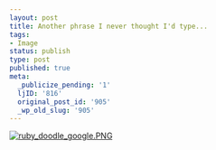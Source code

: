 ```yaml
---
layout: post
title: Another phrase I never thought I'd type...
tags:
- Image
status: publish
type: post
published: true
meta:
  _publicize_pending: '1'
  ljID: '816'
  original_post_id: '905'
  _wp_old_slug: '905'
---
```

<a href='http://jay.mcgavren.com/blog/wp-content/uploads/2008/05/ruby_doodle_google.png' title='ruby_doodle_google.PNG'><img src='http://jay.mcgavren.com/blog/wp-content/uploads/2008/05/ruby_doodle_google.thumbnail.PNG' alt='ruby_doodle_google.PNG' /></a>
